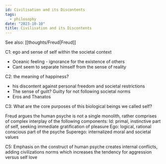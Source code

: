 ```yaml
---
id: Civilisation and its Discontents
tags:
  - philosophy
date: "2023-10-10"
title: Civilisation and its Discontents
---
```


See also: [[thoughts/Freud|Freud]]

C1: ego and sense of self within the societal context
- Oceanic feeling - ignorance for the existence of others
- Cant seem to separate himself from the sense of reality

C2: the meaning of happiness?
- his discontent against personal freedom and societal restrictions
- The sense of guilt? Guilty for not following societal norms
- Eros and Thanatos

C3: What are the core purposes of this biological beings we called self?

Freud argues the human psyche is not a single monolith, rather comprises of complex interplay of the following components:
Id: primal, instinctive part of self, seeking immediate gratification of pleasure
Ego: logical, rational conscious part of the psyche
Superego: internalized moral and societal values

C5: Emphasis on the construct of human psyche creates internal conflicts, adding civilizations norms which increases the tendency for aggression versus self love
